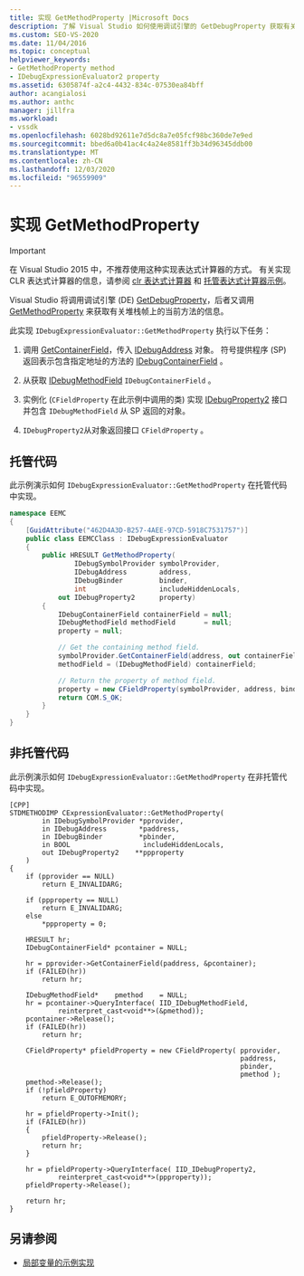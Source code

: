 ```yaml
---
title: 实现 GetMethodProperty |Microsoft Docs
description: 了解 Visual Studio 如何使用调试引擎的 GetDebugProperty 获取有关堆栈帧上的当前方法的信息。
ms.custom: SEO-VS-2020
ms.date: 11/04/2016
ms.topic: conceptual
helpviewer_keywords:
- GetMethodProperty method
- IDebugExpressionEvaluator2 property
ms.assetid: 6305874f-a2c4-4432-834c-07530ea84bff
author: acangialosi
ms.author: anthc
manager: jillfra
ms.workload:
- vssdk
ms.openlocfilehash: 6028bd92611e7d5dc8a7e05fcf98bc360de7e9ed
ms.sourcegitcommit: bbed6a0b41ac4c4a24e8581ff3b34d96345ddb00
ms.translationtype: MT
ms.contentlocale: zh-CN
ms.lasthandoff: 12/03/2020
ms.locfileid: "96559909"
---
```

# <a name="implement-getmethodproperty"></a>实现 GetMethodProperty
> [!IMPORTANT]
> 在 Visual Studio 2015 中，不推荐使用这种实现表达式计算器的方式。 有关实现 CLR 表达式计算器的信息，请参阅 [clr 表达式计算器](https://github.com/Microsoft/ConcordExtensibilitySamples/wiki/CLR-Expression-Evaluators) 和 [托管表达式计算器示例](https://github.com/Microsoft/ConcordExtensibilitySamples/wiki/Managed-Expression-Evaluator-Sample)。

Visual Studio 将调用调试引擎 (DE) [GetDebugProperty](../../extensibility/debugger/reference/idebugstackframe2-getdebugproperty.md)，后者又调用 [GetMethodProperty](../../extensibility/debugger/reference/idebugexpressionevaluator-getmethodproperty.md) 来获取有关堆栈帧上的当前方法的信息。

此实现 `IDebugExpressionEvaluator::GetMethodProperty` 执行以下任务：

1. 调用 [GetContainerField](../../extensibility/debugger/reference/idebugsymbolprovider-getcontainerfield.md)，传入 [IDebugAddress](../../extensibility/debugger/reference/idebugaddress.md) 对象。 符号提供程序 (SP) 返回表示包含指定地址的方法的 [IDebugContainerField](../../extensibility/debugger/reference/idebugcontainerfield.md) 。

2. 从获取 [IDebugMethodField](../../extensibility/debugger/reference/idebugmethodfield.md) `IDebugContainerField` 。

3. 实例化 (`CFieldProperty` 在此示例中调用的类) 实现 [IDebugProperty2](../../extensibility/debugger/reference/idebugproperty2.md) 接口并包含 `IDebugMethodField` 从 SP 返回的对象。

4. `IDebugProperty2`从对象返回接口 `CFieldProperty` 。

## <a name="managed-code"></a>托管代码
此示例演示如何 `IDebugExpressionEvaluator::GetMethodProperty` 在托管代码中实现。

```csharp
namespace EEMC
{
    [GuidAttribute("462D4A3D-B257-4AEE-97CD-5918C7531757")]
    public class EEMCClass : IDebugExpressionEvaluator
    {
        public HRESULT GetMethodProperty(
                IDebugSymbolProvider symbolProvider,
                IDebugAddress        address,
                IDebugBinder         binder,
                int                  includeHiddenLocals,
            out IDebugProperty2      property)
        {
            IDebugContainerField containerField = null;
            IDebugMethodField methodField       = null;
            property = null;

            // Get the containing method field.
            symbolProvider.GetContainerField(address, out containerField);
            methodField = (IDebugMethodField) containerField;

            // Return the property of method field.
            property = new CFieldProperty(symbolProvider, address, binder, methodField);
            return COM.S_OK;
        }
    }
}
```

## <a name="unmanaged-code"></a>非托管代码
此示例演示如何 `IDebugExpressionEvaluator::GetMethodProperty` 在非托管代码中实现。

```
[CPP]
STDMETHODIMP CExpressionEvaluator::GetMethodProperty(
        in IDebugSymbolProvider *pprovider,
        in IDebugAddress        *paddress,
        in IDebugBinder         *pbinder,
        in BOOL                  includeHiddenLocals,
        out IDebugProperty2    **ppproperty
    )
{
    if (pprovider == NULL)
        return E_INVALIDARG;

    if (ppproperty == NULL)
        return E_INVALIDARG;
    else
        *ppproperty = 0;

    HRESULT hr;
    IDebugContainerField* pcontainer = NULL;

    hr = pprovider->GetContainerField(paddress, &pcontainer);
    if (FAILED(hr))
        return hr;

    IDebugMethodField*    pmethod    = NULL;
    hr = pcontainer->QueryInterface( IID_IDebugMethodField,
            reinterpret_cast<void**>(&pmethod));
    pcontainer->Release();
    if (FAILED(hr))
        return hr;

    CFieldProperty* pfieldProperty = new CFieldProperty( pprovider,
                                                         paddress,
                                                         pbinder,
                                                         pmethod );
    pmethod->Release();
    if (!pfieldProperty)
        return E_OUTOFMEMORY;

    hr = pfieldProperty->Init();
    if (FAILED(hr))
    {
        pfieldProperty->Release();
        return hr;
    }

    hr = pfieldProperty->QueryInterface( IID_IDebugProperty2,
            reinterpret_cast<void**>(ppproperty));
    pfieldProperty->Release();

    return hr;
}
```

## <a name="see-also"></a>另请参阅
- [局部变量的示例实现](../../extensibility/debugger/sample-implementation-of-locals.md)
